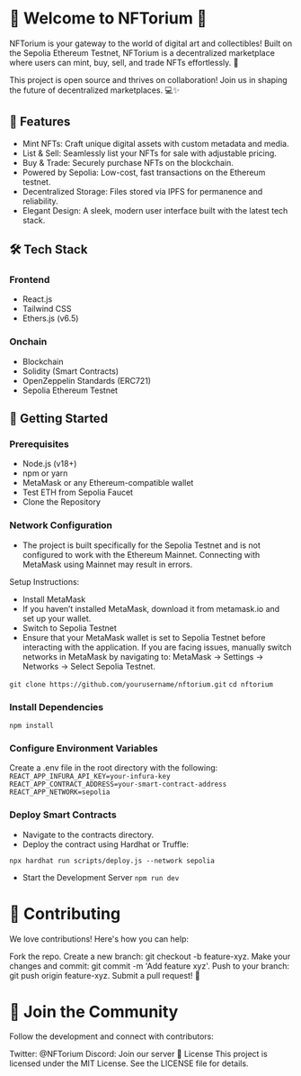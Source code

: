 # 🌟 Welcome to NFTorium 🌟
NFTorium is your gateway to the world of digital art and collectibles! Built on the Sepolia Ethereum Testnet, NFTorium is a decentralized marketplace where users can mint, buy, sell, and trade NFTs effortlessly. 🚀

This project is open source and thrives on collaboration! Join us in shaping the future of decentralized marketplaces. 💻✨

## 🎨 Features
- Mint NFTs: Craft unique digital assets with custom metadata and media.
- List & Sell: Seamlessly list your NFTs for sale with adjustable pricing.
- Buy & Trade: Securely purchase NFTs on the blockchain.
- Powered by Sepolia: Low-cost, fast transactions on the Ethereum testnet.
- Decentralized Storage: Files stored via IPFS for permanence and reliability.
- Elegant Design: A sleek, modern user interface built with the latest tech stack.
## 🛠️ Tech Stack
### Frontend
- React.js
- Tailwind CSS
- Ethers.js (v6.5)
  
### Onchain
- Blockchain
- Solidity (Smart Contracts)
- OpenZeppelin Standards (ERC721)
- Sepolia Ethereum Testnet
  
## 🚀 Getting Started
### Prerequisites
- Node.js (v18+)
- npm or yarn
- MetaMask or any Ethereum-compatible wallet
- Test ETH from Sepolia Faucet
- Clone the Repository

### Network Configuration
- The project is built specifically for the Sepolia Testnet and is not configured to work with the Ethereum Mainnet. Connecting with MetaMask using Mainnet may result in errors.

Setup Instructions:
- Install MetaMask
- If you haven’t installed MetaMask, download it from metamask.io and set up your wallet.
- Switch to Sepolia Testnet
- Ensure that your MetaMask wallet is set to Sepolia Testnet before interacting with the application.
If you are facing issues, manually switch networks in MetaMask by navigating to:
MetaMask → Settings → Networks → Select Sepolia Testnet.
  
```git clone https://github.com/yourusername/nftorium.git``` 
```cd nftorium```

### Install Dependencies
```npm install```

### Configure Environment Variables
Create a .env file in the root directory with the following:
```REACT_APP_INFURA_API_KEY=your-infura-key```
```REACT_APP_CONTRACT_ADDRESS=your-smart-contract-address```  
```REACT_APP_NETWORK=sepolia```

### Deploy Smart Contracts
- Navigate to the contracts directory.
- Deploy the contract using Hardhat or Truffle:

```npx hardhat run scripts/deploy.js --network sepolia```
- Start the Development Server
```npm run dev```

# 🤝 Contributing
We love contributions! Here's how you can help:

Fork the repo.
Create a new branch: git checkout -b feature-xyz.
Make your changes and commit: git commit -m 'Add feature xyz'.
Push to your branch: git push origin feature-xyz.
Submit a pull request! 🎉

# 🌟 Join the Community
Follow the development and connect with contributors:

Twitter: @NFTorium
Discord: Join our server
📜 License
This project is licensed under the MIT License. See the LICENSE file for details.
